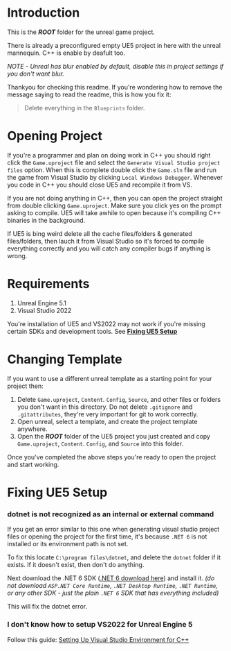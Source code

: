 # Introduction

This is the ***ROOT*** folder for the unreal game project.

There is already a preconfigured empty UE5 project in here with the unreal mannequin. C++ is enable by deafult too.

_NOTE - Unreal has blur enabled by default, disable this in project settings if you don't want blur._

Thankyou for checking this readme. If you're wondering how to remove the message saying to read the readme, this is how you fix it:
> Delete everything in the `Blueprints` folder.



# Opening Project

If you're a programmer and plan on doing work in C++ you should right click the `Game.uproject` file and select the `Generate Visual Studio project files` option. When this is complete double click the `Game.sln` file and run the game from Visual Studio by clicking `Local Windows Debugger`. Whenever you code in C++ you should close UE5 and recompile it from VS.

If you are not doing anything in C++, then you can open the project straight from double clicking `Game.uproject`. Make sure you click yes on the prompt asking to compile. UE5 will take awhile to open because it's compiling C++ binaries in the background.

If UE5 is bing weird delete all the cache files/folders & generated files/folders, then lauch it from Visual Studio so it's forced to compile everything correctly and you will catch any compiler bugs if anything is wrong.



# Requirements

1. Unreal Engine 5.1
2. Visual Studio 2022

You're installation of UE5 and VS2022 may not work if you're missing certain SDKs and development tools. See **[Fixing UE5 Setup](#fixing-ue5-setup)**



# Changing Template

If you want to use a different unreal template as a starting point for your project then:
1. Delete `Game.uproject`, `Content`. `Config`, `Source`, and other files or folders you don't want in this directory. Do not delete `.gitignore` and `.gitattributes`, they're very important for git to work correctly.
2. Open unreal, select a template, and create the project template anywhere.
3. Open the ***ROOT*** folder of the UE5 project you just created and copy `Game.uproject`, `Content`. `Config`, and `Source` into this folder.

Once you've completed the above steps you're ready to open the project and start working.



# Fixing UE5 Setup

### dotnet is not recognized as an internal or external command

If you get an error similar to this one when generating visual studio project files or opening the project for the first time, it's because `.NET 6` is not installed or its environment path is not set.

To fix this locate `C:\program files\dotnet`, and delete the `dotnet` folder if it exists. If it doesn't exist, then don't do anything.

Next download the .NET 6 SDK ([.NET 6 download here](https://dotnet.microsoft.com/en-us/download/dotnet/6.0)) and install it. _(do not download `ASP.NET Core Runtime`, `.NET Desktop Runtime`, `.NET Runtime`, or any other SDK - just the plain `.NET 6` SDK that has everything included)_

This will fix the dotnet error.

### I don't know how to setup VS2022 for Unreal Engine 5

Follow this guide: [Setting Up Visual Studio Environment for C++](https://docs.unrealengine.com/5.1/en-US/setting-up-visual-studio-development-environment-for-cplusplus-projects-in-unreal-engine/)